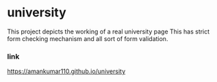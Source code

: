 # university
This project depicts the working of a real university page
This has strict form checking mechanism and all sort of form validation.
### link
https://amankumar110.github.io/university
